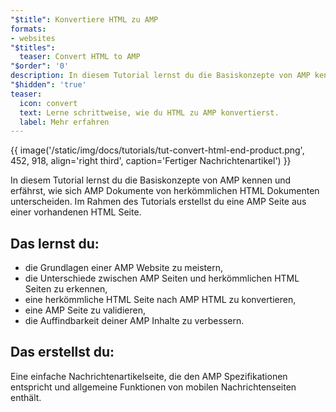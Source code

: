 ```yaml
---
"$title": Konvertiere HTML zu AMP
formats:
- websites
"$titles":
  teaser: Convert HTML to AMP
"$order": '0'
description: In diesem Tutorial lernst du die Basiskonzepte von AMP kennen und erfährst, wie sich AMP Dokumente von herkömmlichen HTML Dokumenten unterscheiden …
"$hidden": 'true'
teaser:
  icon: convert
  text: Lerne schrittweise, wie du HTML zu AMP konvertierst.
  label: Mehr erfahren
---
```


{{ image('/static/img/docs/tutorials/tut-convert-html-end-product.png', 452, 918, align='right third', caption='Fertiger Nachrichtenartikel') }}

In diesem Tutorial lernst du die Basiskonzepte von AMP kennen und erfährst, wie sich AMP Dokumente von herkömmlichen HTML Dokumenten unterscheiden. Im Rahmen des Tutorials erstellst du eine AMP Seite aus einer vorhandenen HTML Seite.

## Das lernst du:

- die Grundlagen einer AMP Website zu meistern,
- die Unterschiede zwischen AMP Seiten und herkömmlichen HTML Seiten zu erkennen,
- eine herkömmliche HTML Seite nach AMP HTML zu konvertieren,
- eine AMP Seite zu validieren,
- die Auffindbarkeit deiner AMP Inhalte zu verbessern.

## Das erstellst du:

Eine einfache Nachrichtenartikelseite, die den AMP Spezifikationen entspricht und allgemeine Funktionen von mobilen Nachrichtenseiten enthält.
